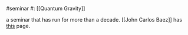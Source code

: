 #seminar 
#: [[Quantum Gravity]]

a seminar that has run for more than a decade. [[John Carlos Baez]] has [this](https://math.ucr.edu/home/baez/QG.html) page.